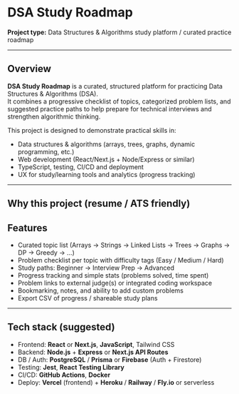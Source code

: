 # DSA Study Roadmap


**Project type:** Data Structures & Algorithms study platform / curated practice roadmap  


---

## Overview

**DSA Study Roadmap** is a curated, structured platform for practicing Data Structures & Algorithms (DSA).  
It combines a progressive checklist of topics, categorized problem lists, and suggested practice paths to help prepare for technical interviews and strengthen algorithmic thinking.

This project is designed to demonstrate practical skills in:  
- Data structures & algorithms (arrays, trees, graphs, dynamic programming, etc.)  
- Web development (React/Next.js + Node/Express or similar)  
- TypeScript, testing, CI/CD and deployment  
- UX for study/learning tools and analytics (progress tracking)

---

## Why this project (resume / ATS friendly)


## Features

- Curated topic list (Arrays → Strings → Linked Lists → Trees → Graphs → DP → Greedy → …)  
- Problem checklist per topic with difficulty tags (Easy / Medium / Hard)  
- Study paths: Beginner → Interview Prep → Advanced  
- Progress tracking and simple stats (problems solved, time spent)  
- Problem links to external judge(s) or integrated coding workspace  
- Bookmarking, notes, and ability to add custom problems  
- Export CSV of progress / shareable study plans

---

## Tech stack (suggested)

- Frontend: **React** or **Next.js**, **JavaScript**, Tailwind CSS  
- Backend: **Node.js** + **Express** or **Next.js API Routes**  
- DB / Auth: **PostgreSQL** / **Prisma** or **Firebase** (Auth + Firestore)  
- Testing: **Jest**, **React Testing Library**  
- CI/CD: **GitHub Actions**, **Docker**  
- Deploy: **Vercel** (frontend) + **Heroku** / **Railway** / **Fly.io** or serverless



